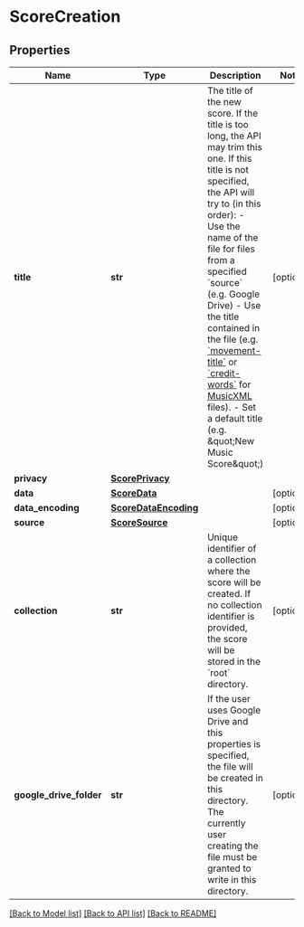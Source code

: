 # ScoreCreation

## Properties
Name | Type | Description | Notes
------------ | ------------- | ------------- | -------------
**title** | **str** | The title of the new score. If the title is too long, the API may trim this one.  If this title is not specified, the API will try to (in this order):   - Use the name of the file for files from a specified &#x60;source&#x60; (e.g. Google Drive)   - Use the title contained in the file (e.g. [&#x60;movement-title&#x60;](https://usermanuals.musicxml.com/MusicXML/Content/EL-MusicXML-movement-title.htm) or [&#x60;credit-words&#x60;](https://usermanuals.musicxml.com/MusicXML/Content/EL-MusicXML-credit-words.htm) for [MusicXML](http://www.musicxml.com/) files).   - Set a default title (e.g. \&quot;New Music Score\&quot;)  | [optional] 
**privacy** | [**ScorePrivacy**](ScorePrivacy.md) |  | 
**data** | [**ScoreData**](ScoreData.md) |  | [optional] 
**data_encoding** | [**ScoreDataEncoding**](ScoreDataEncoding.md) |  | [optional] 
**source** | [**ScoreSource**](ScoreSource.md) |  | [optional] 
**collection** | **str** | Unique identifier of a collection where the score will be created. If no collection identifier is provided, the score will be stored in the &#x60;root&#x60; directory.  | [optional] 
**google_drive_folder** | **str** | If the user uses Google Drive and this properties is specified, the file will be created in this directory. The currently user creating the file must be granted to write in this directory.  | [optional] 

[[Back to Model list]](../README.md#documentation-for-models) [[Back to API list]](../README.md#documentation-for-api-endpoints) [[Back to README]](../README.md)


